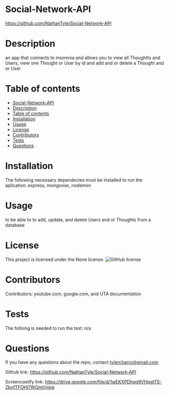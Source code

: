 # Social-Network-API
 https://github.com/NathanTyle/Social-Network-API
  # Description
  an app that connects to insomnia and allows you to view all Thoughtts and Users, view one Thought or User by id and add and or delete a Thought and or User
  # Table of contents
- [Social-Network-API](#social-network-api)
- [Description](#description)
- [Table of contents](#table-of-contents)
- [Installation](#installation)
- [Usage](#usage)
- [License](#license)
- [Contributors](#contributors)
- [Tests](#tests)
- [Questions](#questions)
 # Installation
  The following necessary dependecies must be installed to run the aplication: express, mongoose, nodemon
  # Usage
  to be able to to add, update, and delete Users and or Thoughts from a database
  # License
  This project is licensed under the None license.
  ![GitHub license](https://img.shields.io/badge/license-None-blue.svg)
  # Contributors
  Contributors: youtube.com, google.com, and UTA documentation
  # Tests
  The folloing is needed to run the test: n/a
  # Questions
  If you have any questions about the repo, contact tylercharro@gmail.com
  
  Github link:
   https://github.com/NathanTyle/Social-Network-API
   
   Screencastify link:
   https://drive.google.com/file/d/1wEKXPDhqg9VHpgtTS-ZbvfTFOHI7WGml/view